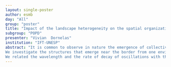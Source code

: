 ```yaml
---
layout: single-poster
author: esmb
day: "All"
group: "poster"
title: "Impact of the landscape heterogeneity on the spatial organization of a single-species population"
subgroup: "POPD"
presenter: "Vivian  Dornelas"
institution: "IFT-UNESP"
abstract: "It is common to observe in nature the emergence of collective behavior in biological populations, such as pattern formation. In this work, we are interested in characterizing the distribution of a single-species population (such as some bacteria or vegetation), based on mathematical models that describe the spatio-temporal evolution of the density, governed by elementary processes, such as dispersion, growth, and nonlocal competition by resources. Using a generalization of the FKPP equation, we study the role that a heterogeneous environment has in the spatial organization of a population.
We investigate the structures that emerge near the border from one environment to the other. We found that, depending on the shape of nonlocal interaction and other model parameters, three diﬀerent proﬁles can emerge from the interface: sustained oscillations (or spatial patterns, without amplitude decay); attenuated oscillations (with amplitude decreasing from the interface); exponential decay (without oscillations) to a flat proﬁle. 
We related the wavelength and the rate of decay of oscillations with the parameters of the interaction (characteristic length and form of decay with distance). We discussed how the heterogeneities of the environment allow access to information about the biological phenomena of the system, hidden in the homogeneous case, such as those that mediate competitive interactions."
---
```

